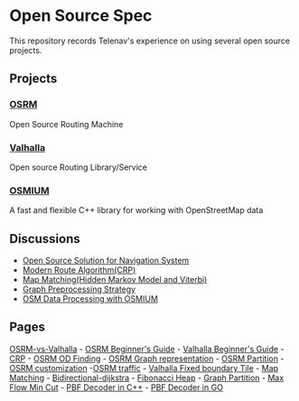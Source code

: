 # Open Source Spec

This repository records Telenav's experience on using several open source projects.

## Projects

### [OSRM](./osrm/README.md)
Open Source Routing Machine

### [Valhalla](./valhalla/README.md)
Open source Routing Library/Service

### [OSMIUM](./osmium/README.md)
 A fast and flexible C++ library for working with OpenStreetMap data

## Discussions
- [Open Source Solution for Navigation System](https://github.com/Telenav/open-source-spec/blob/master/routing_basic/resource/presentations/20190410_open_source_solution_for_Navigation.pptx)
- [Modern Route Algorithm(CRP)](./routing_basic/resource/presentations/modern_routing_alg_09242018_reduced_size.pptx)
- [Map Matching(Hidden Markov Model and Viterbi)](./valhalla/resource/presentations/valhalla_mm_11202018.pptx)
- [Graph Preprocessing Strategy](./routing_basic/resource/presentations/route_preprocessing_overview_11302017.pptx)
- [OSM Data Processing with OSMIUM](./osmium/resource/slides/osmium_20181201.pptx)


## Pages
[OSRM-vs-Valhalla](./osrm/doc/osrm-vs-valhalla.md) - [OSRM Beginner's Guide](./osrm/doc/GettingStart.md) - [Valhalla Beginner's Guide](./valhalla/doc/valhalla-gettingstart.md) - [CRP](./routing_basic/doc/crp.md) - [OSRM OD Finding](./osrm/doc/od_in_osrm.md) - [OSRM Graph representation](./osrm/doc/understanding_osrm_graph_representation.md) - [OSRM Partition](./osrm/doc/osrm_partition.md) - [OSRM customization](./osrm/doc/osrm_customization.md) -[OSRM traffic](./osrm/doc/osrm_traffic_update.md) - [Valhalla Fixed boundary Tile](./valhalla/doc/valhalla-tile-general.md) - [Map Matching](./valhalla/doc/valhalla-mapmatching.md) - [Bidirectional-dijkstra](./osrm/doc/bidirectional_dijkstra_in_osrm.md) - [Fibonacci Heap](./osrm/doc/queryheap_in_osrm.md) - [Graph Partition](./routing_basic/doc/graph_partition.md) - [Max Flow Min Cut](./routing_basic/doc/max_flow_min_cut.md) - [PBF Decoder in C++](./osmium/README.md) - [PBF Decoder in GO](./osmium/doc/pbf_golang.md)


